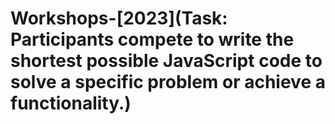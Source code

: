 # Workshops-[2023](Task: Participants compete to write the shortest possible JavaScript code to solve a specific problem or achieve a functionality.)
